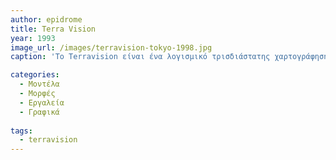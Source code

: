 ```yaml
---
author: epidrome
title: Terra Vision
year: 1993
image_url: /images/terravision-tokyo-1998.jpg
caption: 'Το Terravision είναι ένα λογισμικό τρισδιάστατης χαρτογράφησης που αναπτύχθηκε το 1993 από τη γερμανική εταιρεία ART+COM στο Βερολίνο ως "δικτυακή εικονική αναπαράσταση της γης με βάση δορυφορικές εικόνες, αεροφωτογραφίες, δεδομένα υψομέτρου και αρχιτεκτονικά δεδομένα". Η ανάπτυξη του έργου υποστηρίχθηκε από την Deutsche Post (σήμερα Deutsche Telekom). Το 2014, η ART+COM κατέθεσε αγωγή κατά της Google, ισχυριζόμενη ότι το προϊόν της Google Earth του 2001 παραβίαζε τα δικαιώματα ευρεσιτεχνίας της Terravision του 1995. Έχασε τον Μάιο του 2016, καθώς οι ένορκοι του Περιφερειακού Δικαστηρίου των Ηνωμένων Πολιτειών για την Περιφέρεια του Delaware έκριναν υπέρ της Google. Έχασε επίσης στην έφεση στο Εφετείο του Ομοσπονδιακού Κυκλώματος το 2017.'

categories:
  - Μοντέλα
  - Μορφές
  - Εργαλεία
  - Γραφικά
  
tags:
  - terravision 
---
```

